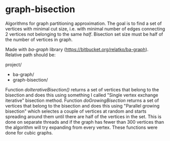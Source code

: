 # graph-bisection
Algorithms for graph partitioning approximation. The goal is to find a set of vertices with minimal cut size, i.e. with minimal number of edges connecting 2 vertices not belonging to the same _half_. Bisection set size must be half of the number of vertices in graph.

Made with _ba-graph_ library (https://bitbucket.org/relatko/ba-graph). Relative path should be:

project/
-  ba-graph/
-  graph-bisection/

Function _doIterativeBisection()_ returns a set of vertices that belong to the bisection and does this using something I called "Single vertex exchange iterative" bisection method.
Function _doGrowingBisection_ returns a set of vertices that belong to the bisection and does this using "Parallel growing bisection" which selectes a couple of vertices at random and starts spreading around them until there are half of the vertices in the set. This is done on separate threads and if the graph has fewer than 300 vertices than the algorithm will try expanding from every vertex.
These functions were done for cubic graphs.
